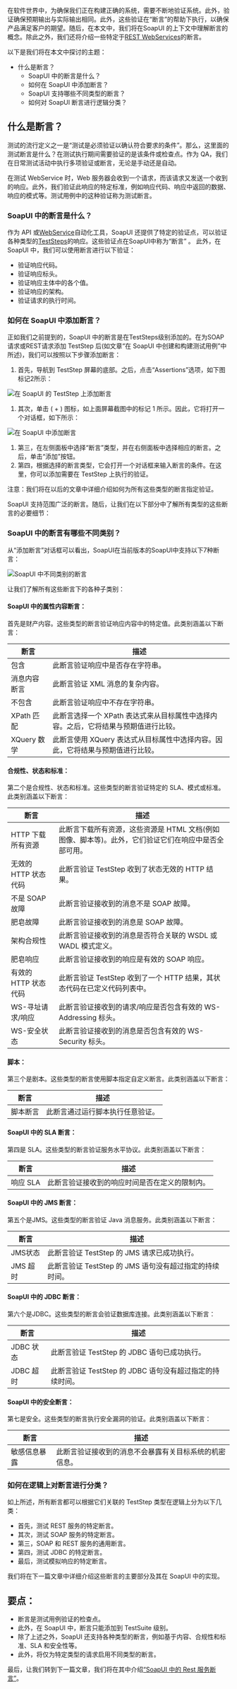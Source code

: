 在软件世界中，为确保我们正在构建正确的系统，需要不断地验证系统。此外，验证确保预期输出与实际输出相同。此外，这些验证在“断言”的帮助下执行，以确保产品满足客户的期望。随后，在本文中，我们将在SoapUI 的上下文中理解断言的概念。除此之外，我们还将介绍一些特定于[REST WebServices](https://www.toolsqa.com/rest-assured/what-is-rest/)的断言。

以下是我们将在本文中探讨的主题：

-   什么是断言？
    -   SoapUI 中的断言是什么？
    -   如何在 SoapUI 中添加断言？
    -   SoapUI 支持哪些不同类型的断言？
    -   如何对 SoapUI 断言进行逻辑分类？

## 什么是断言？

测试的流行定义之一是“测试是必须验证以确认符合要求的条件”。那么，这里面的测试断言是什么？在测试执行期间需要验证的是该条件或检查点。作为 QA，我们在日常测试活动中执行多项验证或断言，无论是手动还是自动。

在测试 WebService 时，Web 服务器会收到一个请求，而该请求又发送一个收到的响应。此外，我们验证此响应的特定标准，例如响应代码、响应中返回的数据、响应的模式等。测试用例中的这种验证称为测试断言。

### SoapUI 中的断言是什么？



作为 API 或[WebService](https://en.wikipedia.org/wiki/Web_service)自动化工具，SoapUI 还提供了特定的验证点，可以验证各种类型的[TestSteps](https://www.toolsqa.com/soapui/soapui-test-case/)的响应。这些验证点在SoapUI中称为“断言” 。 此外，在 SoapUI 中，我们可以使用断言进行以下验证：

-   验证响应代码。
-   验证响应标头。
-   验证响应主体中的各个值。
-   验证响应的架构。
-   验证请求的执行时间。

### 如何在 SoapUI 中添加断言？

正如我们之前提到的，SoapUI 中的断言是在TestSteps级别添加的。在为SOAP请求或REST请求添加 TestStep 后(如文章“在 SoapUI 中创建和构建测试用例”中所述)，我们可以按照以下步骤添加断言：

1.  首先，导航到 TestStep 屏幕的底部。之后，点击“Assertions”选项，如下图标记2所示：

![在 SoapUI 的 TestStep 上添加断言](https://www.toolsqa.com/gallery/SoapUI/1.Add%20Assertions%20on%20a%20TestStep%20in%20SoapUI.jpg)

1.  其次，单击 ( + ) 图标，如上面屏幕截图中的标记 1 所示。因此，它将打开一个对话框，如下所示：

![在 SoapUI 中添加断言](https://www.toolsqa.com/gallery/SoapUI/2.Add%20assertion%20in%20SoapUI.png)

1.  第三，在左侧面板中选择“断言”类型，并在右侧面板中选择相应的断言。之后，单击“添加”按钮。
2.  第四，根据选择的断言类型，它会打开一个对话框来输入断言的条件。在这里，你可以添加需要在 TestStep 上执行的验证。

注意：我们将在以后的文章中详细介绍如何为所有这些类型的断言指定验证。

SoapUI 支持范围广泛的断言。随后，让我们在以下部分中了解所有类型的这些断言的必要细节：

### SoapUI 中的断言有哪些不同类别？

从“添加断言”对话框可以看出，SoapUI在当前版本的SoapUI中支持以下7种断言：

![SoapUI 中不同类别的断言](https://www.toolsqa.com/gallery/SoapUI/3.Different%20categories%20of%20assertions%20in%20SoapUI.png)

让我们了解所有这些断言下的各种子类别：

#### SoapUI 中的属性内容断言：

首先是财产内容。这些类型的断言验证响应内容中的特定值。此类别涵盖以下断言：

| 断言         | 描述                                                   |
| ------------------ | ------------------------------------------------------------ |
| 包含         | 此断言验证响应中是否存在字符串。                             |
| 消息内容断言 | 此断言验证 XML 消息的复杂内容。                              |
| 不包含       | 此断言验证响应中不存在字符串。                               |
| XPath 匹配   | 此断言选择一个 XPath 表达式来从目标属性中选择内容。之后，它将结果与预期值进行比较。 |
| XQuery 数学  | 此断言使用 XQuery 表达式从目标属性中选择内容。因此，它将结果与预期值进行比较。 |



#### 合规性、状态和标准：

第二个是合规性、状态和标准。这些类型的断言验证特定的 SLA、模式或标准。此类别涵盖以下断言：

| 断言                 | 描述                                                   |
| -------------------------- | ------------------------------------------------------------ |
| HTTP 下载所有资源    | 此断言下载所有资源，这些资源是 HTML 文档(例如图像、脚本等)。此外，它们验证它们在响应中是否全部可用。 |
| 无效的 HTTP 状态代码 | 此断言验证 TestStep 收到了状态无效的 HTTP 结果。             |
| 不是 SOAP 故障       | 此断言验证接收到的消息不是 SOAP 故障。                       |
| 肥皂故障             | 此断言验证接收到的消息是 SOAP 故障。                         |
| 架构合规性           | 此断言验证接收到的消息是否符合关联的 WSDL 或 WADL 模式定义。 |
| 肥皂响应             | 此断言验证接收到的响应是有效的 SOAP 响应。                   |
| 有效的 HTTP 状态代码 | 此断言验证 TestStep 收到了一个 HTTP 结果，其状态代码在已定义代码列表中。 |
| WS-寻址请求/响应     | 此断言验证接收到的请求/响应是否包含有效的 WS-Addressing 标头。 |
| WS-安全状态          | 此断言验证接收到的消息是否包含有效的 WS-Security 标头。      |



#### 脚本：

第三个是剧本。这些类型的断言使用脚本指定自定义断言。此类别涵盖以下断言：

| 断言     | 描述                       |
| -------------- | -------------------------------- |
| 脚本断言 | 此断言通过运行脚本执行任意验证。 |

#### SoapUI 中的 SLA 断言：

第四是 SLA。这些类型的断言验证服务水平协议。此类别涵盖以下断言：

| 断言     | 描述                                     |
| -------------- | ---------------------------------------------- |
| 响应 SLA | 此断言验证接收到的响应时间是否在定义的限制内。 |

#### SoapUI 中的 JMS 断言：

第五个是JMS。这些类型的断言验证 Java 消息服务。此类别涵盖以下断言：

| 断言     | 描述                                              |
| -------------- | ------------------------------------------------------- |
| JMS状态  | 此断言验证 TestStep 的 JMS 请求已成功执行。             |
| JMS 超时 | 此断言验证 TestStep 的 JMS 语句没有超过指定的持续时间。 |

#### SoapUI 中的 JDBC 断言：

第六个是JDBC。这些类型的断言会验证数据库连接。此类别涵盖以下断言：

| 断言      | 描述                                               |
| --------------- | -------------------------------------------------------- |
| JDBC 状态 | 此断言验证 TestStep 的 JDBC 语句已成功执行。             |
| JDBC 超时 | 此断言验证 TestStep 的 JDBC 语句没有超过指定的持续时间。 |



#### SoapUI 中的安全断言：

第七是安全。这些类型的断言执行安全漏洞的验证。此类别涵盖以下断言：

| 断言         | 描述                                             |
| ------------------ | ------------------------------------------------------ |
| 敏感信息暴露 | 此断言验证接收到的消息不会暴露有关目标系统的机密信息。 |

### 如何在逻辑上对断言进行分类？

如上所述，所有断言都可以根据它们关联的 TestStep 类型在逻辑上分为以下几类：

-   首先，测试 REST 服务的特定断言。
-   其次，测试 SOAP 服务的特定断言。
-   第三，SOAP 和 REST 服务的通用断言。
-   第四，测试 JDBC 的特定断言。
-   最后，测试模拟响应的特定断言。

我们将在下一篇文章中详细介绍这些断言的主要部分及其在 SoapUI 中的实现。

## 要点：

-   断言是测试用例验证的检查点。
-   此外，在 SoapUI 中，断言只能添加到 TestSuite 级别。
-   除了上述之外，SoapUI 还支持各种类型的断言，例如基于内容、合规性和标准、SLA 和安全性等。
-   此外，将仅为特定类型的请求启用不同类型的断言。

最后，让我们转到下一篇文章，我们将在其中介绍[“SoapUI 中的 Rest 服务断言”](https://www.toolsqa.com/soapui/soapui-rest-assertions/)。